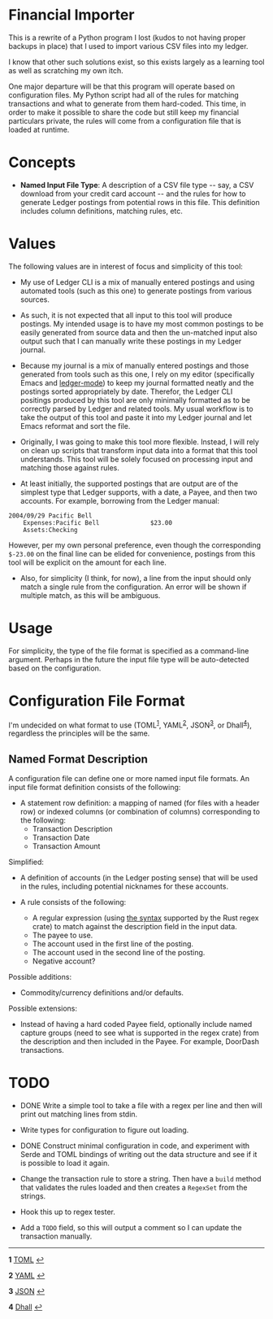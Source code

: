 # Financial Importer

This is a rewrite of a Python program I lost (kudos to not having proper backups in place) that I used to 
import various CSV files into my ledger.

I know that other such solutions exist, so this exists largely as a learning tool as well as scratching my own itch.

One major departure will be that this program will operate based on configuration files. My Python script had all of the rules for matching transactions and what to generate from them hard-coded. This time, in order to make it possible to share the code but still keep my financial particulars private, the rules will come from a configuration file that is loaded at runtime.

# Concepts

* **Named Input File Type**: A description of a CSV file type  -- say, a CSV download from your credit card account -- and the rules for how to generate Ledger postings from potential rows in this file. This definition includes column definitions, matching rules, etc.

# Values

The following values are in interest of focus and simplicity of this tool:

* My use of Ledger CLI is a mix of manually entered postings and using automated tools (such as this one) to generate postings from various sources.

* As such, it is not expected that all input to this tool will produce postings. My intended usage is to have my most common postings to be easily generated from source data and then the un-matched input also output such that I can manually write these postings in my Ledger journal.

* Because my journal is a mix of manually entered postings and those generated from tools such as this one, I rely on my editor (specifically Emacs and [ledger-mode](https://github.com/ledger/ledger-mode)) to keep my journal formatted neatly and the postings sorted appropriately by date. Therefor, the Ledger CLI positings produced by this tool are only minimally formatted as to be correctly parsed by Ledger and related tools. My usual workflow is to take the output of this tool and paste it into my Ledger journal and let Emacs reformat and sort the file.

* Originally, I was going to make this tool more flexible. Instead, I will rely on clean up scripts that transform input data into a format that this tool understands. This tool will be solely focused on processing input and matching those against rules.

* At least initially, the supported postings that are output are of the simplest type that Ledger supports, with a date, a Payee, and then two accounts. For example, borrowing from the Ledger manual:

```
2004/09/29 Pacific Bell
    Expenses:Pacific Bell              $23.00
    Assets:Checking
```

However, per my own personal preference, even though the corresponding `$-23.00` on the final line can be elided for convenience, postings from this tool will be explicit on the amount for each line.

* Also, for simplicity (I think, for now), a line from the input should only match a single rule from the configuration. An error will be shown if multiple match, as this will be ambiguous.

# Usage

For simplicity, the type of the file format is specified as a command-line argument. Perhaps in the future the input file type will be auto-detected based on the configuration.

# Configuration File Format

I'm undecided on what format to use (TOML<sup id="a1">[1](#f1)</sup>, YAML<sup id="a2">[2](#f2)</sup>, JSON<sup id="a3">[3](#f3)</sup>, or Dhall<sup id="a4">[4](#f4)</sup>), regardless the principles will be the same.

## Named Format Description

A configuration file can define one or more named input file formats. An input file format definition consists of the following:

* A statement row definition: a mapping of named (for files with a header row) or indexed columns (or combination of columns) corresponding to the following:
   * Transaction Description
   * Transaction Date
   * Transaction Amount


Simplified:
* A definition of accounts (in the Ledger posting sense) that will be used in the rules, including potential nicknames for these accounts.

* A rule consists of the following:
   * A regular expression (using [the syntax](https://docs.rs/regex/1.4.3/regex/#syntax) supported by the Rust regex crate) to match against the description field in the input data.
   * The payee to use.
   * The account used in the first line of the posting.
   * The account used in the second line of the posting.
   * Negative account? 

Possible additions:
* Commodity/currency definitions and/or defaults.

Possible extensions:
* Instead of having a hard coded Payee field, optionally include named capture groups (need to see what is supported in the regex crate) from the description and then included in the Payee. For example, DoorDash transactions.

# TODO

* DONE Write a simple tool to take a file with a regex per line and then will print out matching lines from stdin.

* Write types for configuration to figure out loading.

* DONE Construct minimal configuration in code, and experiment with Serde and TOML bindings of writing out the data structure and see if it is possible to load it again.

* Change the transaction rule to store a string. Then have a `build` method that validates the rules loaded and then creates a `RegexSet` from the strings.

* Hook this up to regex tester.

* Add a `TODO` field, so this will output a comment so I can update the transaction manually.

---
<b id="f1">1</b> [TOML](https://toml.io/en/) [↩](#a1)

<b id="f2">2</b> [YAML](https://yaml.org/) [↩](#a2)

<b id="f3">3</b> [JSON](https://www.json.org/json-en.html) [↩](#a3)

<b id="f4">4</b> [Dhall](https://dhall-lang.org/#) [↩](#a4)

